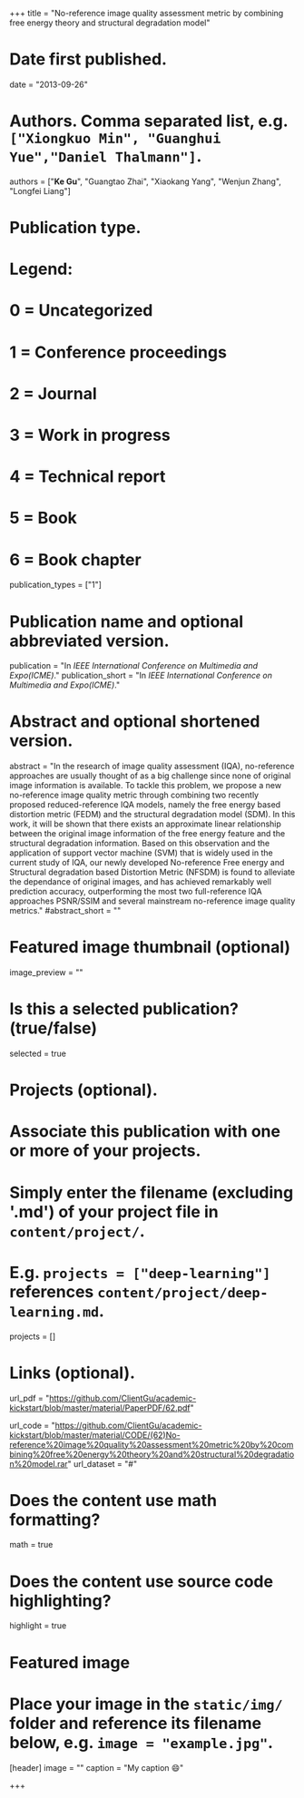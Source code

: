 +++
title = "No-reference image quality assessment metric by combining free energy theory and structural degradation model"

# Date first published.
date = "2013-09-26"

# Authors. Comma separated list, e.g. `["Xiongkuo Min", "Guanghui Yue","Daniel Thalmann"]`.
authors = ["**Ke Gu**", "Guangtao Zhai", "Xiaokang Yang", "Wenjun Zhang", "Longfei Liang"]
# Publication type.
# Legend:
# 0 = Uncategorized
# 1 = Conference proceedings
# 2 = Journal
# 3 = Work in progress
# 4 = Technical report
# 5 = Book
# 6 = Book chapter
publication_types = ["1"]

# Publication name and optional abbreviated version.
publication = "In *IEEE International Conference on Multimedia and Expo(ICME)*."
publication_short = "In *IEEE International Conference on Multimedia and Expo(ICME)*."

# Abstract and optional shortened version.
abstract = "In the research of image quality assessment (IQA), no-reference approaches are usually thought of as a big challenge since none of original image information is available. To tackle this problem, we propose a new no-reference image quality metric through combining two recently proposed reduced-reference IQA models, namely the free energy based distortion metric (FEDM) and the structural degradation model (SDM). In this work, it will be shown that there exists an approximate linear relationship between the original image information of the free energy feature and the structural degradation information. Based on this observation and the application of support vector machine (SVM) that is widely used in the current study of IQA, our newly developed No-reference Free energy and Structural degradation based Distortion Metric (NFSDM) is found to alleviate the dependance of original images, and has achieved remarkably well prediction accuracy, outperforming the most two full-reference IQA approaches PSNR/SSIM and several mainstream no-reference image quality metrics."
#abstract_short = ""

# Featured image thumbnail (optional)
image_preview = ""

# Is this a selected publication? (true/false)
selected = true

# Projects (optional).
#   Associate this publication with one or more of your projects.
#   Simply enter the filename (excluding '.md') of your project file in `content/project/`.
#   E.g. `projects = ["deep-learning"]` references `content/project/deep-learning.md`.
projects = []

# Links (optional).
url_pdf = "https://github.com/ClientGu/academic-kickstart/blob/master/material/PaperPDF/62.pdf"

url_code = "https://github.com/ClientGu/academic-kickstart/blob/master/material/CODE/(62)No-reference%20image%20quality%20assessment%20metric%20by%20combining%20free%20energy%20theory%20and%20structural%20degradation%20model.rar"
url_dataset = "#"

# Does the content use math formatting?
math = true

# Does the content use source code highlighting?
highlight = true

# Featured image
# Place your image in the `static/img/` folder and reference its filename below, e.g. `image = "example.jpg"`.
[header]
image = ""
caption = "My caption 😄"

+++
